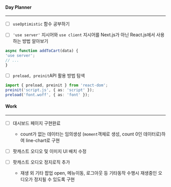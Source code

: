 
#### Day Planner
---
- [ ] `useOptimistic` 함수 공부하기

- [ ] `'use server'` 지시어와 `use client` 지시어를 Next.js가 아닌 React.js에서 사용하는 방법 알아보기
```ts
async function addToCart(data) {  
'use server';  
// ...  
}
```

- [ ] `preload, preinit`API 활용 방법 탐색
```ts
import { preload, preinit } from 'react-dom';  
preinit('script.js', { as: 'script' });  
preload('font.woff', { as: 'font' });
```


#### Work
---
- [ ] 대시보드 페이지 구현완료
	- count가 없는 데이터는 임의생성 (`moment`객체로 생성, count 0인 데이터로)하여 line-chart로 구현

- [ ] 팟캐스트 오디오 및 이미지 UI 배치 수정 
- [ ] 팟캐스트 오디오 정지로직 추가
	- 재생 외 기타 팝업 open, 메뉴이동, 로그아웃 등 기타동작 수행시 재생중인 오디오가 정지될 수 있도록 구현

